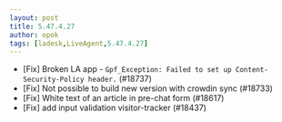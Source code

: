 ```yaml
---
layout: post
title: 5.47.4.27
author: opok
tags: [ladesk,LiveAgent,5.47.4.27]
---
```

- [Fix] Broken LA app - `Gpf_Exception: Failed to set up Content-Security-Policy header.` (#18737)
- [Fix] Not possible to build new version with crowdin sync (#18733)
- [Fix] White text of an article in pre-chat form (#18617)
- [Fix] add input validation visitor-tracker  (#18437)